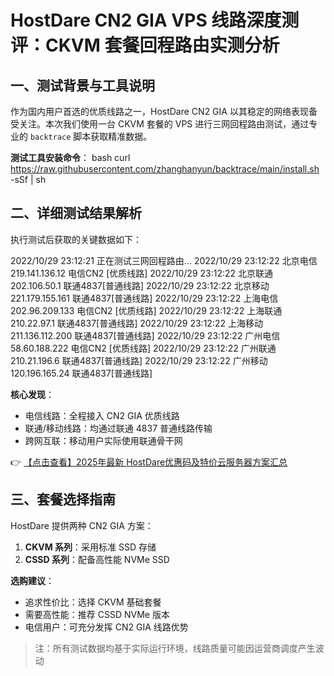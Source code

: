 # HostDare CN2 GIA VPS 线路深度测评：CKVM 套餐回程路由实测分析

## 一、测试背景与工具说明

作为国内用户首选的优质线路之一，HostDare CN2 GIA 以其稳定的网络表现备受关注。本次我们使用一台 CKVM 套餐的 VPS 进行三网回程路由测试，通过专业的 `backtrace` 脚本获取精准数据。

**测试工具安装命令**：
bash
curl https://raw.githubusercontent.com/zhanghanyun/backtrace/main/install.sh -sSf | sh

## 二、详细测试结果解析

执行测试后获取的关键数据如下：

2022/10/29 23:12:21 正在测试三网回程路由...
2022/10/29 23:12:22 北京电信 219.141.136.12  电信CN2 [优质线路]
2022/10/29 23:12:22 北京联通 202.106.50.1    联通4837[普通线路]
2022/10/29 23:12:22 北京移动 221.179.155.161 联通4837[普通线路]
2022/10/29 23:12:22 上海电信 202.96.209.133  电信CN2 [优质线路]
2022/10/29 23:12:22 上海联通 210.22.97.1     联通4837[普通线路]
2022/10/29 23:12:22 上海移动 211.136.112.200 联通4837[普通线路]
2022/10/29 23:12:22 广州电信 58.60.188.222   电信CN2 [优质线路]
2022/10/29 23:12:22 广州联通 210.21.196.6    联通4837[普通线路]
2022/10/29 23:12:22 广州移动 120.196.165.24  联通4837[普通线路]

**核心发现**：
- 电信线路：全程接入 CN2 GIA 优质线路
- 联通/移动线路：均通过联通 4837 普通线路传输
- 跨网互联：移动用户实际使用联通骨干网

👉 [【点击查看】2025年最新 HostDare优惠码及特价云服务器方案汇总](https://bit.ly/hostdare)

## 三、套餐选择指南

HostDare 提供两种 CN2 GIA 方案：
1. **CKVM 系列**：采用标准 SSD 存储
2. **CSSD 系列**：配备高性能 NVMe SSD

**选购建议**：
- 追求性价比：选择 CKVM 基础套餐
- 需要高性能：推荐 CSSD NVMe 版本
- 电信用户：可充分发挥 CN2 GIA 线路优势

> 注：所有测试数据均基于实际运行环境，线路质量可能因运营商调度产生波动